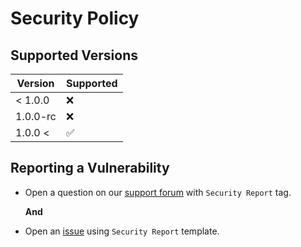 # Security Policy

## Supported Versions

| Version  | Supported          |
| -------  | ------------------ |
| < 1.0.0  | :x:                |
| 1.0.0-rc | :x:                |
| 1.0.0 <  | :white_check_mark: |

## Reporting a Vulnerability

- Open a question on our [support forum](https://support.camarm.fr) with `Security Report` tag.
  
  **And**
- Open an [issue](https://github.com/camarm-dev/remede/issues/new) using `Security Report` template.

